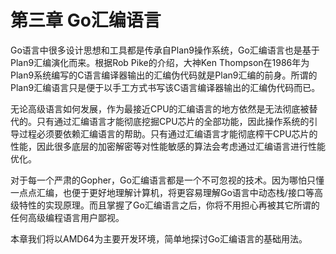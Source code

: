 # 第三章 Go汇编语言

Go语言中很多设计思想和工具都是传承自Plan9操作系统，Go汇编语言也是基于Plan9汇编演化而来。根据Rob Pike的介绍，大神Ken Thompson在1986年为Plan9系统编写的C语言编译器输出的汇编伪代码就是Plan9汇编的前身。所谓的Plan9汇编语言只是便于以手工方式书写该C语言编译器输出的汇编伪代码而已。

无论高级语言如何发展，作为最接近CPU的汇编语言的地方依然是无法彻底被替代的。只有通过汇编语言才能彻底挖掘CPU芯片的全部功能，因此操作系统的引导过程必须要依赖汇编语言的帮助。只有通过汇编语言才能彻底榨干CPU芯片的性能，因此很多底层的加密解密等对性能敏感的算法会考虑通过汇编语言进行性能优化。

对于每一个严肃的Gopher，Go汇编语言都是一个不可忽视的技术。因为哪怕只懂一点点汇编，也便于更好地理解计算机，将更容易理解Go语言中动态栈/接口等高级特性的实现原理。而且掌握了Go汇编语言之后，你将不用担心再被其它所谓的任何高级编程语言用户鄙视。

本章我们将以AMD64为主要开发环境，简单地探讨Go汇编语言的基础用法。


